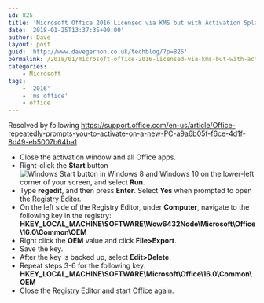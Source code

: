 ```yaml
---
id: 825
title: 'Microsoft Office 2016 Licensed via KMS but with Activation Splash Screen on launch'
date: '2018-01-25T13:37:35+00:00'
author: Dave
layout: post
guid: 'http://www.davegernon.co.uk/techblog/?p=825'
permalink: /2018/01/microsoft-office-2016-licensed-via-kms-but-with-activation-splash-screen-on-launch/
categories:
    - Microsoft
tags:
    - '2016'
    - 'ms office'
    - office
---
```


Resolved by following https://support.office.com/en-us/article/Office-repeatedly-prompts-you-to-activate-on-a-new-PC-a9a6b05f-f6ce-4d1f-8d49-eb5007b64ba1

- Close the activation window and all Office apps.
- Right-click the **Start** button ![Windows Start button in Windows 8 and Windows 10](https://support.content.office.net/en-us/media/de9c1ffe-f29a-47b1-a811-95ca547d07c6.png "Windows Start button in Windows 8 and Windows 10") on the lower-left corner of your screen, and select **Run**.
- Type **regedit**, and then press **Enter**. Select **Yes** when prompted to open the Registry Editor.
- On the left side of the Registry Editor, under **Computer**, navigate to the following key in the registry: **HKEY\_LOCAL\_MACHINE\\SOFTWARE\\Wow6432Node\\Microsoft\\Office\\16.0\\Common\\OEM**
- Right click the **OEM** value and click **File&gt;Export**.
- Save the key.
- After the key is backed up, select **Edit&gt;Delete**.
- Repeat steps 3-6 for the following key: **HKEY\_LOCAL\_MACHINE\\SOFTWARE\\Microsoft\\Office\\16.0\\Common\\OEM**
- Close the Registry Editor and start Office again.